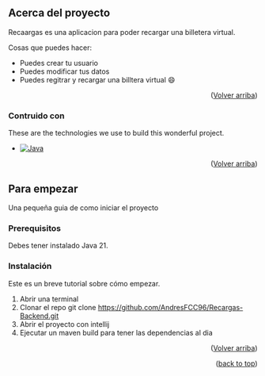 <!-- ABOUT THE PROJECT -->
## Acerca del proyecto


Recaargas es una aplicacion para poder recargar una billetera virtual.

Cosas que puedes hacer:
* Puedes crear tu usuario
* Puedes modificar tus datos
* Puedes regitrar y recargar una billtera virtual :smile:


<p align="right">(<a href="#readme-top">Volver arriba</a>)</p>

### Contruido con

These are the technologies we use to build this wonderful project.

* [![Java][Java]][Java]

<p align="right">(<a href="#readme-top">Volver arriba</a>)</p>

<!-- GETTING STARTED -->
## Para empezar

Una pequeña guia de como iniciar el proyecto

### Prerequisitos

Debes tener instalado Java 21.

[Java]: https://img.shields.io/badge/Java-ED8B00?style=for-the-badge&logo=openjdk&logoColor=white

### Instalación

Este es un breve tutorial sobre cómo empezar.

1. Abrir una terminal
2. Clonar el repo
   git clone https://github.com/AndresFCC96/Recargas-Backend.git
3. Abrir el proyecto con intellij
4. Ejecutar un maven build para tener las dependencias al dia

<p align="right">(<a href="#readme-top">Volver arriba</a>)</p>




<p align="right">(<a href="#readme-top">back to top</a>)</p>

